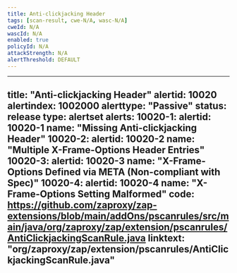 ```yaml
---
title: Anti-clickjacking Header
tags: [scan-result, cwe-N/A, wasc-N/A]
cweId: N/A
wascId: N/A
enabled: true
policyId: N/A
attackStrength: N/A
alertThreshold: DEFAULT
---
```


---
title: "Anti-clickjacking Header"
alertid: 10020
alertindex: 1002000
alerttype: "Passive"
status: release
type: alertset
alerts:
   10020-1:
      alertid: 10020-1
      name: "Missing Anti-clickjacking Header"
   10020-2:
      alertid: 10020-2
      name: "Multiple X-Frame-Options Header Entries"
   10020-3:
      alertid: 10020-3
      name: "X-Frame-Options Defined via META (Non-compliant with Spec)"
   10020-4:
      alertid: 10020-4
      name: "X-Frame-Options Setting Malformed"
code: https://github.com/zaproxy/zap-extensions/blob/main/addOns/pscanrules/src/main/java/org/zaproxy/zap/extension/pscanrules/AntiClickjackingScanRule.java
linktext: "org/zaproxy/zap/extension/pscanrules/AntiClickjackingScanRule.java"
---
